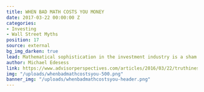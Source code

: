 ```yaml
---
title: WHEN BAD MATH COSTS YOU MONEY
date: 2017-03-22 00:00:00 Z
categories:
- Investing
- Wall Street Myths
position: 17
source: external
bg_img_darken: true
lead: Mathematical sophistication in the investment industry is a sham.
author: Michael Edesess
link: https://www.advisorperspectives.com/articles/2016/03/22/truthiness-mathiness-and-the-costs-they-impose-on-your-clients-assets
img: "/uploads/whenbadmathcostsyou-500.png"
banner_img: "/uploads/whenbadmathcostsyou-header.png"
---
```


